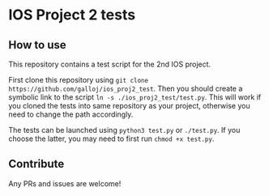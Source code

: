 # IOS Project 2 tests

## How to use

This repository contains a test script for the 2nd IOS project.

First clone this repository using `git clone https://github.com/galloj/ios_proj2_test`.
Then you should create a symbolic link to the script `ln -s ./ios_proj2_test/test.py`.
This will work if you cloned the tests into same repository as your project, otherwise you need to change the path accordingly.

The tests can be launched using `python3 test.py` or `./test.py`.
If you choose the latter, you may need to first run `chmod +x test.py`.

## Contribute

Any PRs and issues are welcome!
